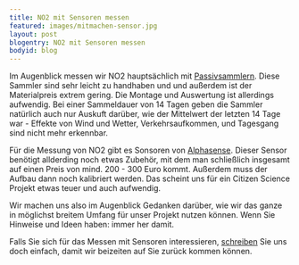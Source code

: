 ```yaml
---
title: NO2 mit Sensoren messen
featured: images/mitmachen-sensor.jpg
layout: post
blogentry: NO2 mit Sensoren messen
bodyid: blog
---
```


Im Augenblick messen wir NO2 hauptsächlich mit [Passivsammlern](/mitmachen/mitmachen-passiv.html). Diese Sammler sind sehr leicht zu handhaben und und außerdem ist der Materialpreis extrem gering. Die Montage und Auswertung ist allerdings aufwendig. Bei einer Sammeldauer von 14 Tagen geben die Sammler natürlich auch nur Auskuft darüber, wie der Mittelwert der letzten 14 Tage war - Effekte von Wind und Wetter, Verkehrsaufkommen, und Tagesgang sind nicht mehr erkennbar.

Für die Messung von NO2 gibt es Sonsoren von [Alphasense](http://www.alphasense.com/index.php/products/nitrogen-dioxide/). Dieser Sensor benötigt allderding noch etwas Zubehör, mit dem man schließlich insgesamt auf einen Preis von mind. 200 - 300 Euro kommt. Außerdem muss der Aufbau dann noch kalibriert werden. Das scheint uns für ein Citizen Science Projekt etwas teuer und auch aufwendig.

Wir machen uns also im Augenblick Gedanken darüber, wie wir das ganze in möglichst breitem Umfang für unser Projekt nutzen können. Wenn Sie Hinweise und Ideen haben: immer her damit.

Falls Sie sich für das Messen mit Sensoren interessieren, [schreiben](mailto:no2.atlas@uc.tu-berlin.de) Sie uns doch einfach, damit wir beizeiten auf Sie zurück kommen können.
